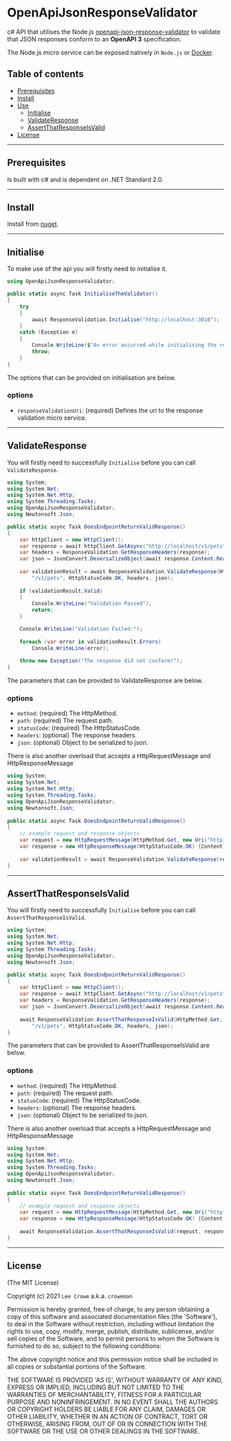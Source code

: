 # OpenApiJsonResponseValidator

c# API that utilises the Node.js <a href="../node">openapi-json-response-validator</a> to validate that JSON responses conform to an **OpenAPI 3** specification.

The Node.js micro service can be exposed natively in `Node.js` or <a href="../docker">Docker</a>.

## Table of contents

- [Prerequisites](#prerequisites)
- [Install](#install)
- [Use](#use)
  - [Initialise](#initialise)
  - [ValidateResponse](#validateresponse)
  - [AssertThatResponseIsValid](#assert)
- [License](#license)

---

## Prerequisites<a name="prerequisites"></a>

Is built with c# and is dependent on .NET Standard 2.0.

---

## Install<a name="install"></a>

Install from [nuget](https://www.nuget.org/packages/OpenApiJsonResponseValidator/).

---

## Initialise<a name="initialise"></a>

To make use of the api you will firstly need to initialise it.

```c#
using OpenApiJsonResponseValidator;

public static async Task InitialiseTheValidator()
{
    try
    {
        await ResponseValidation.Initialise("http://localhost:3010");
    }
    catch (Exception e)
    {
        Console.WriteLine($"An error occurred while initialising the response validator. {e.Message}");
        throw;
    }
}
```

The options that can be provided on initialisation are below.

### options
 - `responseValidationUri`: (required) Defines the uri to the response validation micro service.

---

## ValidateResponse<a name="validateresponse"></a>

You will firstly need to successfully `Initialise` before you can call `ValidateResponse`.

```c#
using System;
using System.Net;
using System.Net.Http;
using System.Threading.Tasks;
using OpenApiJsonResponseValidator;
using Newtonsoft.Json;

public static async Task DoesEndpointReturnValidResponse()
{
    var httpClient = new HttpClient();
    var response = await httpClient.GetAsync("http://localhost/v1/pets");
    var headers = ResponseValidation.GetResponseHeaders(response);
    var json = JsonConvert.DeserializeObject(await response.Content.ReadAsStringAsync());
    
    var validationResult = await ResponseValidation.ValidateResponse(HttpMethod.Get,
        "/v1/pets", HttpStatusCode.OK, headers, json);
    
    if (validationResult.Valid)
    {
        Console.WriteLine("Validation Passed");
        return;
    }

    Console.WriteLine("Validation Failed:");
    
    foreach (var error in validationResult.Errors)
        Console.WriteLine(error);
        
    throw new Exception("The response did not conform!");
}
```

The parameters that can be provided to ValidateResponse are below.

### options
 - `method`: (required) The HttpMethod.
 - `path`: (required) The request path.
 - `statusCode`: (required) The HttpStatusCode.
 - `headers`: (optional) The response headers.
 - `json`: (optional) Object to be serialized to json.
 
There is also another overload that accepts a HttpRequestMessage and HttpResponseMessage
 
```c#
using System;
using System.Net;
using System.Net.Http;
using System.Threading.Tasks;
using OpenApiJsonResponseValidator;
using Newtonsoft.Json;
 
public static async Task DoesEndpointReturnValidResponse()
{
    // example request and response objects
    var request = new HttpRequestMessage(HttpMethod.Get, new Uri("http://localhost/v1/pets"));
    var response = new HttpResponseMessage(HttpStatusCode.OK) {Content = new StringContent("")};
     
    var validationResult = await ResponseValidation.ValidateResponse(reqeust, response);
}
```

---

## AssertThatResponseIsValid<a name="assert"></a>

You will firstly need to successfully `Initialise` before you can call `AssertThatResponseIsValid`.

```c#
using System;
using System.Net;
using System.Net.Http;
using System.Threading.Tasks;
using OpenApiJsonResponseValidator;
using Newtonsoft.Json;

public static async Task DoesEndpointReturnValidResponse()
{
    var httpClient = new HttpClient();
    var response = await httpClient.GetAsync("http://localhost/v1/pets");
    var headers = ResponseValidation.GetResponseHeaders(response);
    var json = JsonConvert.DeserializeObject(await response.Content.ReadAsStringAsync());
    
    await ResponseValidation.AssertThatResponseIsValid(HttpMethod.Get,
        "/v1/pets", HttpStatusCode.OK, headers, json);
}
```

The parameters that can be provided to AssertThatResponseIsValid are below.

### options
 - `method`: (required) The HttpMethod.
 - `path`: (required) The request path.
 - `statusCode`: (required) The HttpStatusCode.
 - `headers`: (optional) The response headers.
 - `json`: (optional) Object to be serialized to json.
 
There is also another overload that accepts a HttpRequestMessage and HttpResponseMessage
 
```c#
using System;
using System.Net;
using System.Net.Http;
using System.Threading.Tasks;
using OpenApiJsonResponseValidator;
using Newtonsoft.Json;
 
public static async Task DoesEndpointReturnValidResponse()
{
    // example request and response objects
    var request = new HttpRequestMessage(HttpMethod.Get, new Uri("http://localhost/v1/pets"));
    var response = new HttpResponseMessage(HttpStatusCode.OK) {Content = new StringContent("")};
     
    await ResponseValidation.AssertThatResponseIsValid(reqeust, response);
}
```

---

## License<a name="license"></a>

(The MIT License)

Copyright (c) 2021 `Lee Crowe` a.k.a. `croweman`

Permission is hereby granted, free of charge, to any person obtaining a copy of this software and associated documentation files (the 'Software'), to deal in the Software without restriction, including without limitation the rights to use, copy, modify, merge, publish, distribute, sublicense, and/or sell copies of the Software, and to permit persons to whom the Software is furnished to do so, subject to the following conditions:

The above copyright notice and this permission notice shall be included in all copies or substantial portions of the Software.

THE SOFTWARE IS PROVIDED 'AS IS', WITHOUT WARRANTY OF ANY KIND, EXPRESS OR IMPLIED, INCLUDING BUT NOT LIMITED TO THE WARRANTIES OF MERCHANTABILITY, FITNESS FOR A PARTICULAR PURPOSE AND NONINFRINGEMENT. IN NO EVENT SHALL THE AUTHORS OR COPYRIGHT HOLDERS BE LIABLE FOR ANY CLAIM, DAMAGES OR OTHER LIABILITY, WHETHER IN AN ACTION OF CONTRACT, TORT OR OTHERWISE, ARISING FROM, OUT OF OR IN CONNECTION WITH THE SOFTWARE OR THE USE OR OTHER DEALINGS IN THE SOFTWARE.


